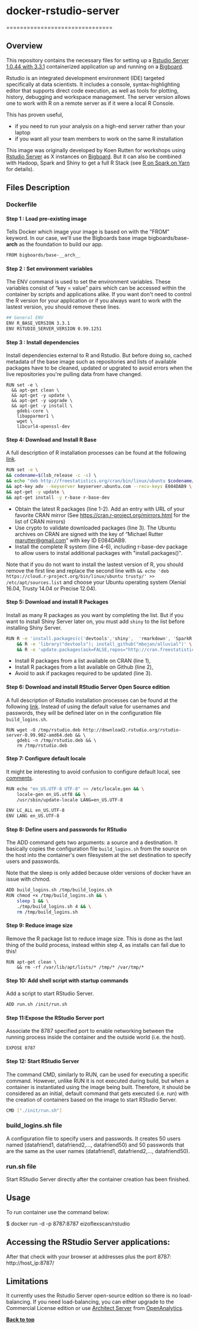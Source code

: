 # docker-rstudio-server
===============================

## Overview 

This repository contains the necessary files for setting up a  [Rstudio Server 1.0.44 with 3.3.1](https://www.rstudio.com/products/rstudio/#Server) containerized application up and running on a [Bigboard](www.bigboards.io).

Rstudio is an integrated development environment (IDE) targeted specifically at data scientists. It includes a console, syntax-highlighting editor that supports direct code execution, as well as tools for plotting, history, debugging and workspace management. The server version  allows one to work with R on a remote server as if it were a local R Console. 

This has proven useful,
* if you need to run your analysis on a high-end server rather than your laptop
* if you want all your team members to work on the same R installation

This image was originally developed by Koen Rutten for workshops using [Rstudio Server](https://www.rstudio.com/products/rstudio/#Server) as X instances on [Bigboard](www.bigboards.io).
But it can also be combined with Hadoop, Spark and Shiny to get a full R Stack (see [R on Spark on Yarn](http://hive.bigboards.io/#/library/stack/google-oauth2-113490423275171641798/cm-r-stack) for details).  


## Files Description 

### Dockerfile

#### Step 1 : Load pre-existing image
Tells Docker which image your image is based on with the "FROM" keyword. In our case, we'll use the Bigboards base image bigboards/base-__arch__ as the foundation to build our app. 

```sh
FROM bigboards/base-__arch__
```


#### Step 2 : Set environment variables
The ENV command is used to set the environment variables. These variables consist of “key = value” pairs which can be accessed within the container by scripts and applications alike. If you want don't need to control the R version for your application or if you always want to work with the lastest version, you should remove these lines. 

```sh
## General ENV
ENV R_BASE_VERSION 3.3.1
ENV RSTUDIO_SERVER_VERSION 0.99.1251
```

#### Step 3 : Install dependencies
Install dependencies external to R and Rstudio. But before doing so, cached metadata of the base image such as repositories and lists of available packages have to be cleaned, updated or upgrated to avoid errors when the live repositories you're pulling data from have changed.

```shhaving cleaned, updated or upgrated 
RUN set -e \
  && apt-get clean \
  && apt-get -y update \
  && apt-get -y upgrade \
  && apt-get -y install \
  	gdebi-core \ 
    libapparmor1 \
    wget \
    libcurl4-openssl-dev 
```

#### Step 4: Download and Install R Base
A full description of R installation processes can be found at the following [link](https://cran.rstudio.com/bin/linux/ubuntu/README.html). 

```sh   
RUN set -e \
&& codename=$(lsb_release -c -s) \	
&& echo "deb http://freestatistics.org/cran/bin/linux/ubuntu $codename/" | tee -a /etc/apt/sources.list > /dev/null \
&& apt-key adv --keyserver keyserver.ubuntu.com --recv-keys E084DAB9 \
&& apt-get -y update \
&& apt-get install -y r-base r-base-dev
```
*  Obtain the latest R packages (line 1-2). Add an entry with URL of your favorite CRAN mirror (See https://cran.r-project.org/mirrors.html for the list of CRAN mirrors) 
*  Use crypto to validate downloaded packages (line 3). The Ubuntu archives on CRAN are signed with the key of “Michael Rutter marutter@gmail.com” with key ID E084DAB9. 
*  Install the complete R system (line 4-6), including r-base-dev package to allow users to instal additional packages with "install.packages()".


Note that if you do not want to install the lastest version of R, you should remove the first line and replace the second line with `&& echo 'deb https://cloud.r-project.org/bin/linux/ubuntu trusty/' >> /etc/apt/sources.list`
and choose your Ubuntu operating system (Xenial 16.04, Trusty 14.04 or Precise 12.04). 



#### Step 5: Download and install R Packages 

Install as many R packages as you want by completing the list. But if you want to install Shiny Server later on, you must add `shiny` to the list before installing Shiny Server.

```sh
RUN R -e 'install.packages(c('devtools','shiny',  'rmarkdown', 'SparkR'), repos="http://cran.freestatistics.org/")' \
	&& R -e 'library("devtools"); install_github("mbojan/alluvial")' \
    && R -e 'update.packages(ask=FALSE,repos="http://cran.freestatistics.org/")'
```

* Install R packages from a list available on CRAN (line 1),
* Install R packages from a list available on Github (line 2),
* Avoid to ask if packages required to be updated (line 3).


#### Step 6: Download and install RStudio Server Open Source edition
A full description of Rstudio installation processes can be found at the following [link](https://cran.rstudio.com/bin/linux/ubuntu/README.html). Instead of using the default value for usernames and passwords, they will be defined later on in the configuration file `build_logins.sh`.

```
RUN wget -O /tmp/rstudio.deb http://download2.rstudio.org/rstudio-server-0.99.902-amd64.deb && \
    gdebi -n /tmp/rstudio.deb && \
    rm /tmp/rstudio.deb
```    


#### Step 7: Configure default locale
It might be interesting to avoid confusion to configure default local, see [comments](https://github.com/rocker-org/rocker/issues/19).

```sh
RUN echo "en_US.UTF-8 UTF-8" >> /etc/locale.gen && \
	locale-gen en_US.utf8 && \
	/usr/sbin/update-locale LANG=en_US.UTF-8

ENV LC_ALL en_US.UTF-8
ENV LANG en_US.UTF-8
```


#### Step 8: Define users and passwords for RStudio
The ADD command gets two arguments: a source and a destination. It basically copies the configuration file `build_logins.sh` from the source on the host into the container's own filesystem at the set destination to specify users and passwords. 

Note that the sleep is only added because older versions of docker have an issue with chmod.

```sh
ADD build_logins.sh /tmp/build_logins.sh
RUN chmod +x /tmp/build_logins.sh && \
	sleep 1 && \
 	./tmp/build_logins.sh 4 && \
 	rm /tmp/build_logins.sh
```

#### Step 9: Reduce image size  
Remove the R package list to reduce image size. This is done as the last thing of the build process, instead within step 4,  as installs can fail due to this!

```
RUN apt-get clean \
	&& rm -rf /var/lib/apt/lists/* /tmp/* /var/tmp/*
```

#### Step 10: Add shell script with startup commands
Add a script to start RStudio Server. 
```sh
ADD run.sh /init/run.sh
```

#### Step 11:Expose the RStudio Server port
Associate the 8787 specified port to enable networking between the running process inside the container and the outside world (i.e. the host).
```
EXPOSE 8787
```

####  Step 12: Start RStudio Server 
The command CMD, similarly to RUN, can be used for executing a specific command. However, unlike RUN it is not executed during build, but when a container is instantiated using the image being built. Therefore, it should be considered as an initial, default command that gets executed (i.e. run) with the creation of containers based on the image to start RStudio Server.
```sh
CMD ["./init/run.sh"]
```



### build_logins.sh file
A configuration file to specify users and passwords. It creates 50 users named (datafriend1, datafriend2,..., datafriend50) and 50 passwords that are the same as the user names (datafriend1, datafriend2,..., datafriend50).

### run.sh file
Start RStudio Server directly after the container creation has been finished. 

## Usage
To run container use the command below:

$ docker run -d -p 8787:8787 eizoflexscan/rstudio


## Accessing the RStudio Server applications:

After that check with your browser at addresses plus the port 8787: http://host_ip:8787/


## Limitations

It currently uses the Rstudio Server open-source edition so there is no load-balancing. If you need load-balancing, you can either upgrade to the Commercial License edition or use [Architect Server](https://www.openanalytics.eu/products) from [OpenAnalytics](https://www.openanalytics.eu/). 


**[Back to top](#table-of-contents)**
